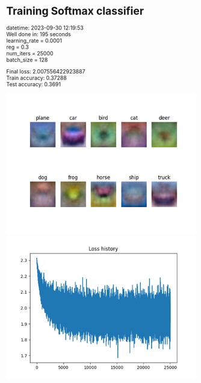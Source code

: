# Training Softmax classifier  
datetime: 2023-09-30 12:19:53  
Well done in: 195 seconds  
learning_rate = 0.0001  
reg = 0.3  
num_iters = 25000  
batch_size = 128  

Final loss: 2.007556422923887   
Train accuracy: 0.37288   
Test accuracy: 0.3691  
    
<img src="weights.png">  
<br>
<img src="loss.png">

